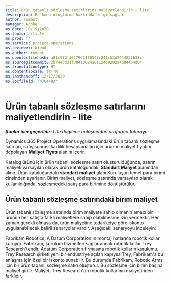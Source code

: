 ```yaml
---
title: Ürün tabanlı sözleşme satırlarını maliyetlendirin - lite
description: Bu konu oluşturma hakkında bilgi sağlar
author: rumant
manager: Annbe
ms.date: 10/19/2020
ms.topic: article
ms.prod: ''
ms.service: project-operations
ms.reviewer: kfend
ms.author: rumant
ms.openlocfilehash: a81c972f36179621f0547c24fc53d294485f638c
ms.sourcegitcommit: 2b74edd31f38410024a01124c9202a4d94464d04
ms.translationtype: HT
ms.contentlocale: tr-TR
ms.lasthandoff: 12/17/2020
ms.locfileid: "4764483"
---
```

# <a name="cost-product-based-contract-lines---lite"></a>Ürün tabanlı sözleşme satırlarını maliyetlendirin - lite

_**Şunlar için geçerlidir:** Lite dağıtımı: anlaşmadan proforma faturaya_


Dynamics 365 Project Operations uygulamasındaki ürün tabanlı sözleşme satırları, satış sonrası karlılık hesaplamaları için ürünün maliyet fiyatını depolayan **Maliyet Fiyatı** alanını içerir.

Katalog ürünü için ürün tabanlı sözleşme satırı oluşturulduğunda, satırın maliyeti varsayılan olarak ürün kataloğundaki **Standart Maliyet** alanından alınır. Ürün kataloğundaki **standart maliyet** alanı Kuruluşun temel para birimi cinsinden ayarlanır. Birim maliyet, sözleşme satırında varsayılan olarak kullanıldığında, sözleşmedeki satış para birimine dönüştürülür.

## <a name="unit-cost-on-a-product-based-contract-line"></a>Ürün tabanlı sözleşme satırındaki birim maliyet

Ürün tabanlı sözleşme satırında birim maliyete sahip olmanın amacı bir ürünün her satışta farklı maliyetlere sahip olabilmesine izin vermektir. Her zaman gerekli olmasa da, ürün maliyetine tedarikçiye göre iskonto uygulanabilecek belirli senaryolar vardır. Aşağıdaki senaryoyu inceleyin:

Fabrikam Robotics, A Datum Corporation'ın montaj hatlarına robotik kollar kuruyor. Fabrikam, kurulum hizmetleri sağlar ancak robotik kollar Trey Research'tendir. Adatum Corporation firmasına robotik kolların kurulumu, Trey Research şirketi yeni bir endüstriye açılan kapıysa Trey, Fabrikam'a bu anlaşma için özel bir iskonto sunabilir. Bu durumda Fabrikam, Robotic Arms için bir ürün tabanlı sözleşme satırı oluşturur. Bu sözleşme için birim başına maliyet girilir. Maliyet, Trey Research'ün robotik kollarının maliyetinden farklıdır.
